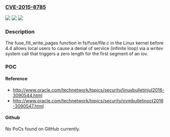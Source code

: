 ### [CVE-2015-8785](https://cve.mitre.org/cgi-bin/cvename.cgi?name=CVE-2015-8785)
![](https://img.shields.io/static/v1?label=Product&message=n%2Fa&color=blue)
![](https://img.shields.io/static/v1?label=Version&message=n%2Fa&color=blue)
![](https://img.shields.io/static/v1?label=Vulnerability&message=n%2Fa&color=brighgreen)

### Description

The fuse_fill_write_pages function in fs/fuse/file.c in the Linux kernel before 4.4 allows local users to cause a denial of service (infinite loop) via a writev system call that triggers a zero length for the first segment of an iov.

### POC

#### Reference
- http://www.oracle.com/technetwork/topics/security/linuxbulletinjul2016-3090544.html
- http://www.oracle.com/technetwork/topics/security/ovmbulletinoct2016-3090547.html

#### Github
No PoCs found on GitHub currently.


